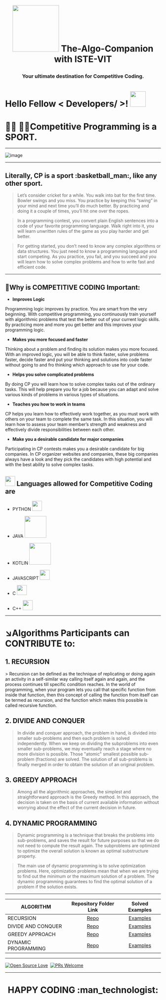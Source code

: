 <h1><p align="center"> <img src = "https://user-images.githubusercontent.com/77975418/135464314-850bc467-dba8-45dd-9de1-83263581d005.png" width = 150px> The-Algo-Companion with ISTE-VIT</p>

<h3><p align="center"> Your ultimate destination for Competitive Coding.</p> </h3>


<h1> Hello Fellow < Developers/ >! <img src = "https://raw.githubusercontent.com/MartinHeinz/MartinHeinz/master/wave.gif" width = 50px> </h1>
<p align='center'>

# :man_technologist: :woman_technologist:Competitive Programming is a SPORT. 

<hr>

![image](https://user-images.githubusercontent.com/77975418/135309808-b146c5f0-b7f6-497a-ac06-72d83e7577c3.png)

<hr>

<h2> Literally, CP is a sport :basketball_man:, like any other sport.  </h2>
	


> Let’s consider cricket for a while. You walk into bat for the first time. Bowler swings and you miss. You practice by keeping this “swing” in your mind and next time you’ll do much better. By practicing and doing it a couple of times, you’ll hit one over the ropes.

> In a programming contest, you convert plain English sentences into a code of your favorite programming language. Walk right into it, you will learn unwritten rules of the game as you play harder and get better. 

> For getting started, you don’t need to know any complex algorithms or data structures. You just need to know a programming language and start competing. As you practice, you fail, and you succeed and you will learn how to solve complex problems and how to write fast and efficient code.

<hr>

<h2>🎯Why is COMPETITIVE CODING Important:</h2>

- **Improves Logic**

Programming logic improves by practice. You are smart from the very beginning. With competitive programming, you continuously train yourself with algorithmic problems that test the better out of your current logic skills. By practicing more and more you get better and this improves your programming logic.


- **Makes you more focused and faster**

Thinking about a problem and finding its solution makes you more focused. With an improved logic, you will be able to think faster, solve problems faster, decide faster and put your thinking and solutions into code faster without going to and fro thinking which approach to use for your code.


- **Helps you solve complicated problems**

By doing CP you will learn how to solve complex tasks out of the ordinary tasks. This will help prepare you for a job because you can adapt and solve various kinds of problems in various types of situations.


- **Teaches you how to work in teams**

CP helps you learn how to effectively work together, as you must work with others on your team to complete the same task. In this situation, you will learn how to assess your team member’s strength and weakness and effectively divide responsibilities between each other.



- **Make you a desirable candidate for major companies**

Participating in CP contests makes you a desirable candidate for big companies. In CP organizer websites and companies, these big companies always have a look and they pick the candidates with high potential and with the best ability to solve complex tasks.

<h2> <img src = "https://media2.giphy.com/media/QssGEmpkyEOhBCb7e1/giphy.gif?cid=ecf05e47a0n3gi1bfqntqmob8g9aid1oyj2wr3ds3mg700bl&rid=giphy.gif" width = 32px> Languages allowed for Competitive Coding are   </h2>

- PYTHON <img width ='32px' src ='https://raw.githubusercontent.com/rahulbanerjee26/githubAboutMeGenerator/main/icons/python.svg'> </a>

- JAVA <img width ='70px' src ='https://user-images.githubusercontent.com/77975418/135342048-728293fd-46fc-4238-821d-9084a316fadb.png'> </a>
	
- KOTLIN <img width ='70px' src ='https://user-images.githubusercontent.com/77975418/135341848-06ef8ce5-899e-495b-a6bf-841fad982105.png'> </a>
	
- JAVASCRIPT <img width ='32px' src ='https://raw.githubusercontent.com/rahulbanerjee26/githubAboutMeGenerator/main/icons/javascript.svg'> </a>
	
- C <img width ='32px' src ='https://raw.githubusercontent.com/rahulbanerjee26/githubAboutMeGenerator/main/icons/c.svg'> </a>
	
- C++ <img width ='32px' src ='https://raw.githubusercontent.com/rahulbanerjee26/githubAboutMeGenerator/main/icons/cpp.svg'> </a>

<hr>
	
# :arrow_lower_right:Algorithms Participants can CONTRIBUTE to:

<h2> 1. RECURSION </h2>
> Recursion can be defined as the technique of replicating or doing again an activity in a self-similar way calling itself again and again, and the process continues till specific condition reaches. In the world of programming, when your program lets you call that specific function from inside that function, then this concept of calling the function from itself can be termed as recursion, and the function which makes this possible is called recursive function.

<h2> 2. DIVIDE AND CONQUER </h2>

> In divide and conquer approach, the problem in hand, is divided into smaller sub-problems and then each problem is solved independently. When we keep on dividing the subproblems into even smaller sub-problems, we may eventually reach a stage where no more division is possible. Those "atomic" smallest possible sub-problem (fractions) are solved. The solution of all sub-problems is finally merged in order to obtain the solution of an original problem.


<h2> 3. GREEDY APPROACH </h2>

> Among all the algorithmic approaches, the simplest and straightforward approach is the Greedy method. In this approach, the decision is taken on the basis of current available information without worrying about the effect of the current decision in future.


<h2> 4. DYNAMIC PROGRAMMING  </h2>

> Dynamic programming is a technique that breaks the problems into sub-problems, and saves the result for future purposes so that we do not need to compute the result again. The subproblems are optimized to optimize the overall solution is known as optimal substructure property. 

> The main use of dynamic programming is to solve optimization problems. Here, optimization problems mean that when we are trying to find out the minimum or the maximum solution of a problem. The dynamic programming guarantees to find the optimal solution of a problem if the solution exists.

<hr>



| ALGORITHM                                                                                         |                                 Repository Folder   Link                      |                                                              Solved Examples                                                        |
| --------------------------------------------------------------------------------------------- | :-------------------------------------------------------------------: |  :----------------------------------------------------------------------------------------------------------------------------: |              
| RECURSION                                                   | [Repo](https://github.com/RISHIT-ANAND/ISTE-HACTOBER-21--DRAFT/tree/main/CP%20RAGE/RECURSION)        | [Examples](https://github.com/RISHIT-ANAND/ISTE-HACTOBER-21--DRAFT/tree/main/CP%20RAGE/RECURSION/SOLVED%20EXAMPLES)  |  
| DIVIDE AND CONQUER                                                   | [Repo](https://github.com/RISHIT-ANAND/ISTE-HACKTOBER-21_THE-ALGO-COMPANION/tree/main/CP%20RAGE/DIVIDE%20AND%20CONQUER%20APPROACH)        | [Examples](https://github.com/RISHIT-ANAND/ISTE-HACKTOBER-21_THE-ALGO-COMPANION/tree/main/CP%20RAGE/DIVIDE%20AND%20CONQUER%20APPROACH/SOLVED%20EXAMPLES)  |    
| GREEDY APPROACH                                                     | [Repo](https://github.com/RISHIT-ANAND/ISTE-HACKTOBER-21_THE-ALGO-COMPANION/tree/main/CP%20RAGE/GREEDY%20TECHNIQUE)        | [Examples](https://github.com/RISHIT-ANAND/ISTE-HACKTOBER-21_THE-ALGO-COMPANION/tree/main/CP%20RAGE/GREEDY%20TECHNIQUE/SOLVED%20EXAMPLES)  |    
| DYNAMIC PROGRAMMING                                     | [Repo](https://github.com/RISHIT-ANAND/ISTE-HACKTOBER-21_THE-ALGO-COMPANION/tree/main/CP%20RAGE/DYNAMIC%20PROGRAMMING)        | [Examples](https://github.com/RISHIT-ANAND/ISTE-HACKTOBER-21_THE-ALGO-COMPANION/tree/main/CP%20RAGE/DYNAMIC%20PROGRAMMING/SOLVED%20EXAMPLES)  |   

<hr>

        
[![Open Source Love](https://badges.frapsoft.com/os/v1/open-source.svg?v=102)](https://hacktoberfest.digitalocean.com/)&nbsp;
[![PRs Welcome](https://img.shields.io/badge/PRs-welcome-brightgreen.svg?style=flat-square)]()&nbsp;
        
        

<hr>

<h1><p align="center"> HAPPY CODING :man_technologist:	</p></h1>
